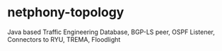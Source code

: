 netphony-topology
=======

Java based Traffic Engineering Database, BGP-LS peer, OSPF Listener, Connectors to RYU, TREMA, Floodlight
